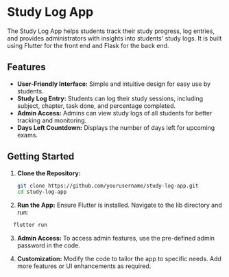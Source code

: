 # Study Log App

The Study Log App helps students track their study progress, log entries, and provides administrators with insights into students' study logs. It is built using Flutter for the front end and Flask for the back end.

## Features

- **User-Friendly Interface:** Simple and intuitive design for easy use by students.
- **Study Log Entry:** Students can log their study sessions, including subject, chapter, task done, and percentage completed.
- **Admin Access:** Admins can view study logs of all students for better tracking and monitoring.
- **Days Left Countdown:** Displays the number of days left for upcoming exams.

## Getting Started

1. **Clone the Repository:**
   ```bash
   git clone https://github.com/yourusername/study-log-app.git
   cd study-log-app
   
2. **Run the App:**
Ensure Flutter is installed.
Navigate to the lib directory and run:
  ```bash
    flutter run
```


3. **Admin Access:**
To access admin features, use the pre-defined admin password in the code.

4. **Customization:**
Modify the code to tailor the app to specific needs.
Add more features or UI enhancements as required.

